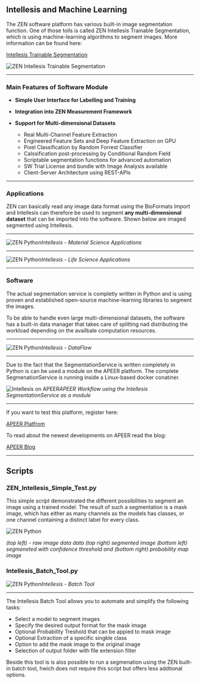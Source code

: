 ## Intellesis and Machine Learning

The ZEN software platform has various built-in image segmentation function. One of those tolls is called ZEN Intellesis Trainable Segmentation, which is using machine-learning algorithms to segment images. More information can be found here:


[Intellesis Trainable Segmentation](https://www.zeiss.com/microscopy/int/website/landingpages/zen-intellesis.html)

![ZEN Intellesis Trainable Segmentation](/Images/ZEN_Intellesis_Cover.png)

***

### Main Features of Software Module

* **Simple User Interface for Labelling and Training**
* **Integration into ZEN Measurement Framework**
* **Support for Multi-dimensional Datasets**

    - Real Multi-Channel Feature Extraction
    - Engineered Feature Sets and Deep Feature Extraction on GPU
    - Pixel Classification by Random Forrest Classifier
    - Calssification post-processing by Conditional Random Field
    - Scriptable segmentation functions for advanced automation
    - SW Trial License and bundle with Image Analysis available
    - Client-Server Architecture using REST-APIs

***

### Applications

ZEN can basically read any image data format using the BioFormats Import and Intellesis can therefore be used to segment **any multi-dimensional dataset** that can be imported into the software. Shown below are imaged segmented using Intellesis.

***

![ZEN Python](/Images/intellesis_ms_apps.png)*Intellesis - Material Science Applications*

***

![ZEN Python](/Images/intellesis_ls_apps.png)*Intellesis - Life Science Applications*

***

### Software

The actual segmentation service is completly written in Python and is using proven and established open-source machine-learning libraries to segment the images.

To be able to handle even large multi-dimensional datasets, the software has a built-in data manager that takes care of splitting nad distributing the workload depending on the availbale computation resources.

***

![ZEN Python](/Images/intellesis_dataflow.png)*Intellesis - DataFlow*

***

Due to the fact that the SegmentationService is written completely in Python is can be used a module on the APEER platform. The complete SegmenationService is running inside a Linux-based docker conatiner.

![Intellesis on APEER](/Images/intellesis_apeer.png)*APEER Workflow using the Intellesis SegmentationService as a module*

***

If you want to test this platform, register here:

[APEER Platfrom](https://www.apeer.com/app/#/home)

To read about the newest developments on APEER read the blog:

[APEER Blog](https://www.apeer.com/app/#/home)

***

## Scripts

### ZEN_Intellesis_Simple_Test.py

This simple script demonstrated the different possibilities to segment an image using a trained model. The result of such a segmentation is a mask image, which has either as many channels as the models has classes, or one channel containing a distinct label for every class.

![ZEN Python](/Images/intellesis_segoptions.png)

*(top left) - raw image data data (top right) segmented image (bottom left) segmeneted with confidence threshold and (bottom right) probobility map image*

### Intellesis_Batch_Tool.py

![ZEN Python](/Images/intellesis_batch.png)*Intellesis - Batch Tool*

***

The Intellesis Batch Tool allows you to automate and simplify the following tasks:

- Select a model to segment images
- Specify the desired output format for the mask image
- Optional Probability Treshold that can be appied to mask image
- Optional Extraction of a specific singkle class
- Option to add the mask image to the original image
- Selection of output folder with file extension filter

Beside this tool is is alos possible to run a segmenation using the ZEN built-in batch tool, hwich does not require this script but offers less addtional options.
